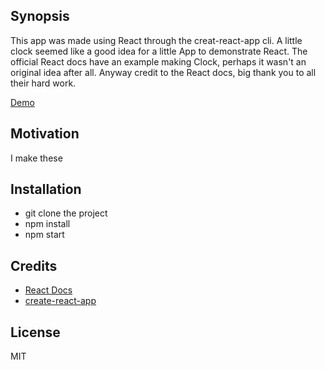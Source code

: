 ## Synopsis

This app was made using React through the creat-react-app cli. A little clock seemed like a good idea for a little App to demonstrate React. The official React docs have an example making Clock, perhaps it wasn't an original idea after all. Anyway credit to the React docs, big thank you to all their hard work.

[Demo](http://reactclock.surge.sh/)

## Motivation

I make these 

## Installation

- git clone the project
- npm install
- npm start

## Credits

- [React Docs](https://facebook.github.io/react/docs/hello-world.html)
- [create-react-app](https://github.com/facebookincubator/create-react-app)

## License

MIT